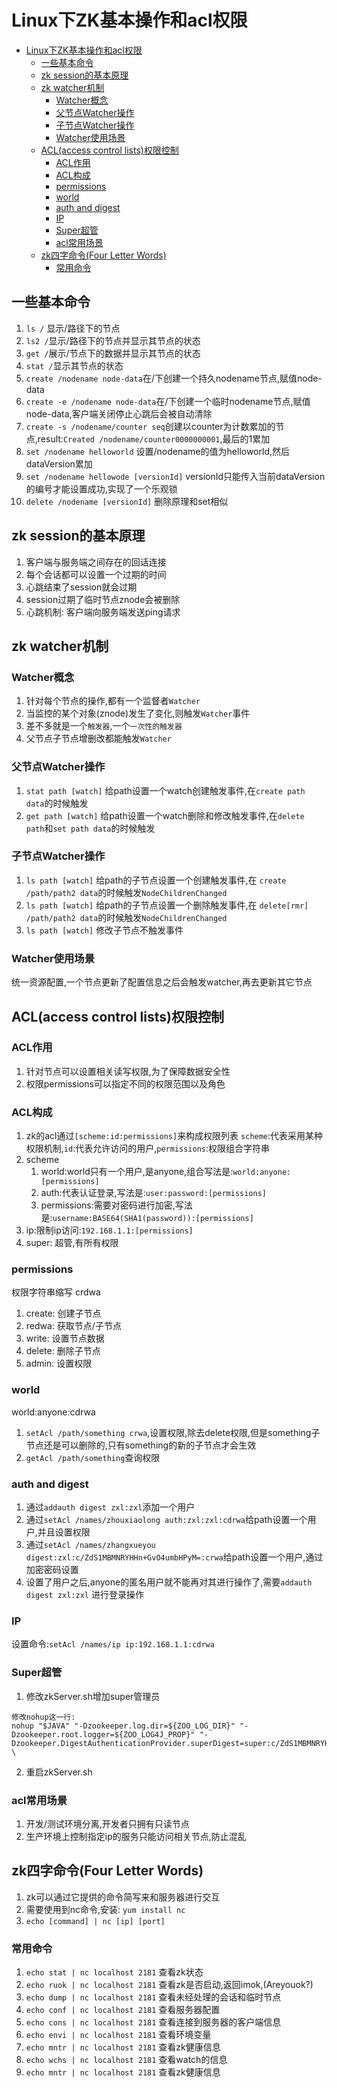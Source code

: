 # Linux下ZK基本操作和acl权限
<!-- TOC -->

- [Linux下ZK基本操作和acl权限](#linux下zk基本操作和acl权限)
    - [一些基本命令](#一些基本命令)
    - [zk session的基本原理](#zk-session的基本原理)
    - [zk watcher机制](#zk-watcher机制)
        - [Watcher概念](#watcher概念)
        - [父节点Watcher操作](#父节点watcher操作)
        - [子节点Watcher操作](#子节点watcher操作)
        - [Watcher使用场景](#watcher使用场景)
    - [ACL(access control lists)权限控制](#aclaccess-control-lists权限控制)
        - [ACL作用](#acl作用)
        - [ACL构成](#acl构成)
        - [permissions](#permissions)
        - [world](#world)
        - [auth and digest](#auth-and-digest)
        - [IP](#ip)
        - [Super超管](#super超管)
        - [acl常用场景](#acl常用场景)
    - [zk四字命令(Four Letter Words)](#zk四字命令four-letter-words)
        - [常用命令](#常用命令)

<!-- /TOC -->
## 一些基本命令
1. `ls /` 显示/路径下的节点
2. `ls2 /`显示/路径下的节点并显示其节点的状态
3. `get /`展示/节点下的数据并显示其节点的状态
4. `stat /`显示其节点的状态
5. `create /nodename node-data`在/下创建一个持久nodename节点,赋值node-data
6. `create -e /nodename node-data`在/下创建一个临时nodename节点,赋值node-data,客户端关闭停止心跳后会被自动清除
7. `create -s /nodename/counter seq`创建以counter为计数累加的节点,result:`Created /nodename/counter0000000001`,最后的1累加
8. `set /nodename helloworld` 设置/nodename的值为helloworld,然后dataVersion累加
9. `set /nodename hellowode [versionId]` versionId只能传入当前dataVersion的编号才能设置成功,实现了一个乐观锁
10. `delete /nodename [versionId]` 删除原理和set相似

## zk session的基本原理
1. 客户端与服务端之间存在的回话连接
2. 每个会话都可以设置一个过期的时间
3. 心跳结束了session就会过期
4. session过期了临时节点znode会被删除
5. 心跳机制: 客户端向服务端发送ping请求

## zk watcher机制

### Watcher概念

1. 针对每个节点的操作,都有一个监督者`Watcher`
2. 当监控的某个对象(znode)发生了变化,则触发`Watcher`事件
3. 差不多就是一个`触发器`,一个`一次性的触发器`
4. 父节点子节点增删改都能触发`Watcher`

### 父节点Watcher操作
1. `stat path [watch]` 给path设置一个watch创建触发事件,在`create path data`的时候触发
2. `get path [watch]` 给path设置一个watch删除和修改触发事件,在`delete path`和`set path data`的时候触发

### 子节点Watcher操作
1. `ls path [watch]` 给path的子节点设置一个创建触发事件,在 `create /path/path2 data`的时候触发`NodeChildrenChanged`
2. `ls path [watch]` 给path的子节点设置一个删除触发事件,在 `delete[rmr] /path/path2 data`的时候触发`NodeChildrenChanged`
3. `ls path [watch]` 修改子节点不触发事件

### Watcher使用场景
统一资源配置,一个节点更新了配置信息之后会触发watcher,再去更新其它节点


## ACL(access control lists)权限控制

### ACL作用
1. 针对节点可以设置相关读写权限,为了保障数据安全性
2. 权限permissions可以指定不同的权限范围以及角色

### ACL构成
1. zk的acl通过`[scheme:id:permissions]`来构成权限列表 `scheme`:代表采用某种权限机制,`id`:代表允许访问的用户,`permissions`:权限组合字符串
2. scheme
    1. world:world只有一个用户,是anyone,组合写法是:`world:anyone:[permissions]`
    2. auth:代表认证登录,写法是:`user:password:[permissions]`
    3. permissions:需要对密码进行加密,写法是:`username:BASE64(SHA1(password)):[permissions]`
3. ip:限制ip访问:`192.168.1.1:[permissions]`
4. super: 超管,有所有权限

### permissions
权限字符串缩写 crdwa

1. create: 创建子节点
2. redwa: 获取节点/子节点
3. write: 设置节点数据
4. delete: 删除子节点
5. admin: 设置权限

### world
world:anyone:cdrwa

1. `setAcl /path/something crwa`,设置权限,除去delete权限,但是something子节点还是可以删除的,只有something的新的子节点才会生效
2. `getAcl /path/something`查询权限

### auth and digest
1. 通过`addauth digest zxl:zxl`添加一个用户
2. 通过`setAcl /names/zhouxiaolong auth:zxl:zxl:cdrwa`给path设置一个用户,并且设置权限
3. 通过`setAcl /names/zhangxueyou digest:zxl:c/ZdS1MBMNRYHHn+GvO4umbHPyM=:crwa`给path设置一个用户,通过加密密码设置
4. 设置了用户之后,anyone的匿名用户就不能再对其进行操作了,需要`addauth digest zxl:zxl` 进行登录操作

### IP
设置命令:`setAcl /names/ip ip:192.168.1.1:cdrwa`

### Super超管
1. 修改zkServer.sh增加super管理员
```shell
修改nohup这一行:
nohup "$JAVA" "-Dzookeeper.log.dir=${ZOO_LOG_DIR}" "-Dzookeeper.root.logger=${ZOO_LOG4J_PROP}" "-Dzookeeper.DigestAuthenticationProvider.superDigest=super:c/ZdS1MBMNRYHHn+GvO4umbHPyM=" \  
```
2. 重启zkServer.sh

### acl常用场景
1. 开发/测试环境分离,开发者只拥有只读节点
2. 生产环境上控制指定ip的服务只能访问相关节点,防止混乱

## zk四字命令(Four Letter Words)
1. zk可以通过它提供的命令简写来和服务器进行交互
2. 需要使用到nc命令,安装: `yum install nc`
3. `echo [command] | nc [ip] [port]`

### 常用命令
1. `echo stat | nc localhost 2181` 查看zk状态
2. `echo ruok | nc localhost 2181` 查看zk是否启动,返回imok,(Areyouok?)
3. `echo dump | nc localhost 2181` 查看未经处理的会话和临时节点
4. `echo conf | nc localhost 2181` 查看服务器配置
5. `echo cons | nc localhost 2181` 查看连接到服务器的客户端信息
6. `echo envi | nc localhost 2181` 查看环境变量
7. `echo mntr | nc localhost 2181` 查看zk健康信息
8. `echo wchs | nc localhost 2181` 查看watch的信息
9. `echo mntr | nc localhost 2181` 查看zk健康信息
